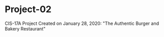 # Project-02
CIS-17A Project Created on January 28, 2020: "The Authentic Burger and Bakery Restaurant"
